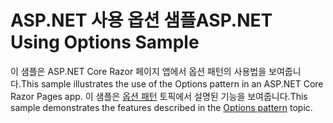 # <a name="aspnet-using-options-sample"></a><span data-ttu-id="48db1-101">ASP.NET 사용 옵션 샘플</span><span class="sxs-lookup"><span data-stu-id="48db1-101">ASP.NET Using Options Sample</span></span>

<span data-ttu-id="48db1-102">이 샘플은 ASP.NET Core Razor 페이지 앱에서 옵션 패턴의 사용법을 보여줍니다.</span><span class="sxs-lookup"><span data-stu-id="48db1-102">This sample illustrates the use of the Options pattern in an ASP.NET Core Razor Pages app.</span></span> <span data-ttu-id="48db1-103">이 샘플은 [옵션 패턴](https://docs.microsoft.com/aspnet/core/fundamentals/configuration/options) 토픽에서 설명된 기능을 보여줍니다.</span><span class="sxs-lookup"><span data-stu-id="48db1-103">This sample demonstrates the features described in the [Options pattern](https://docs.microsoft.com/aspnet/core/fundamentals/configuration/options) topic.</span></span>
